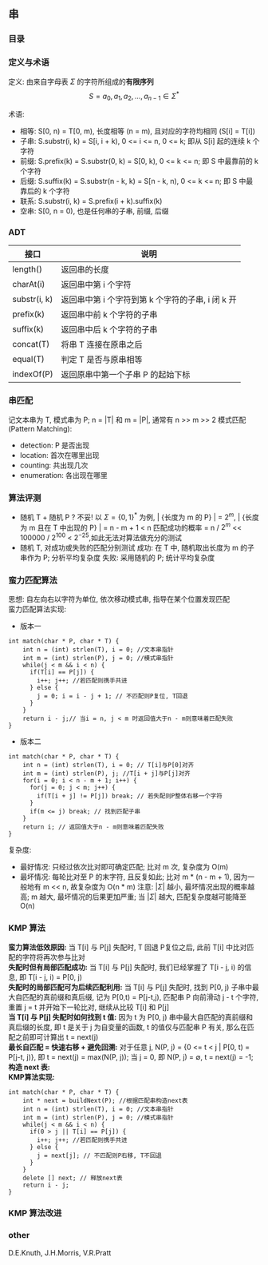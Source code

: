 ## 串
### 目录

### 定义与术语
定义: 由来自字母表 $\Sigma$ 的字符所组成的**有限序列**
$$ S = a_0, a_1, a_2, ... , a_{n-1} \in \Sigma^\ast $$

术语:
- 相等: S[0, n) = T[0, m), 长度相等 (n = m), 且对应的字符均相同 (S[i] = T[i])
- 子串: S.substr(i, k) = S[i, i + k), 0 <= i <= n, 0 <= k; 即从 S[i] 起的连续 k 个字符
- 前缀: S.prefix(k) = S.substr(0, k) = S[0, k), 0 <= k <= n; 即 S 中最靠前的 k 个字符
- 后缀: S.suffix(k) = S.substr(n - k, k) = S[n - k, n), 0 <= k <= n; 即 S 中最靠后的 k 个字符
- 联系: S.substr(i, k) = S.prefix(i + k).suffix(k)
- 空串: S[0, n = 0), 也是任何串的子串, 前缀, 后缀

### ADT
|接口|说明|
|-|-|
|length()|返回串的长度|
|charAt(i)|返回串中第 i 个字符|
|substr(i, k)|返回串中第 i 个字符到第 k 个字符的子串, i 闭 k 开|
|prefix(k)|返回串中前 k 个字符的子串|
|suffix(k)|返回串中后 k 个字符的子串|
|concat(T)|将串 T 连接在原串之后|
|equal(T)|判定 T 是否与原串相等|
|indexOf(P)|返回原串中第一个子串 P 的起始下标|

### 串匹配
记文本串为 T, 模式串为 P; n = |T| 和 m = |P|, 通常有 n >> m >> 2
模式匹配(Pattern Matching):
- detection: P 是否出现
- location: 首次在哪里出现
- counting: 共出现几次
- enumeration: 各出现在哪里

### 算法评测
- 随机 T + 随机 P ? 不妥!
以 $\Sigma = \lbrace 0, 1 \rbrace^\ast$ 为例, | {长度为 m 的 P} | = $2^m$, | {长度为 m 且在 T 中出现的 P} | = n - m + 1 < n
匹配成功的概率 = n / $2^m$ << 100000 / $2^100$ < $2^{-25}$,如此无法对算法做充分的测试
- 随机 T, 对成功或失败的匹配分别测试
成功: 在 T 中, 随机取出长度为 m 的子串作为 P; 分析平均复杂度
失败: 采用随机的 P; 统计平均复杂度

### 蛮力匹配算法
思想: 自左向右以字符为单位, 依次移动模式串, 指导在某个位置发现匹配  
蛮力匹配算法实现:  
- 版本一
```
int match(char * P, char * T) {
    int n = (int) strlen(T), i = 0; //文本串指针
    int m = (int) strlen(P), j = 0; //模式串指针
    while(j < m && i < n) {
      if(T[i] == P[j]) {
        i++; j++; //若匹配则携手共进
      } else {
        j = 0; i = i - j + 1; // 不匹配则P复位, T回退
      }
    }
    return i - j;// 当i = n, j < m 时返回值大于n - m则意味着匹配失败
}
```
- 版本二
```
int match(char * P, char * T) {
    int n = (int) strlen(T), i = 0; // T[i]与P[0]对齐
    int m = (int) strlen(P), j; //T[i + j]与P[j]对齐
    for(i = 0; i < n - m + 1; i++) {
      for(j = 0; j < m; j++) {
        if(T[i + j] != P[j]) break; // 若失配则P整体右移一个字符
      }
      if(m <= j) break; // 找到匹配子串
    }
    return i; // 返回值大于n - m则意味着匹配失败
}
```
复杂度:
- 最好情况: 只经过依次比对即可确定匹配; 比对 m 次, 复杂度为 O(m)
- 最坏情况: 每轮比对至 P 的末字符, 且反复如此; 比对 m * (n - m + 1), 因为一般地有 m << n, 故复杂度为 O(n * m)
注意: $| \Sigma |$ 越小, 最坏情况出现的概率越高; m 越大, 最坏情况的后果更加严重; 当 $| \Sigma |$ 越大, 匹配复杂度越可能降至 O(n)

### KMP 算法
**蛮力算法低效原因:** 当 T[i] 与 P[j] 失配时, T 回退 P复位之后, 此前 T[i] 中比对匹配的字符将再次参与比对  
**失配时但有局部匹配成功:** 当 T[i] 与 P[j] 失配时, 我们已经掌握了 T[i - j, i) 的信息, 即 T[i - j, i) = P[0, j)  
**失配时的局部匹配可为后续匹配利用:** 当 T[i] 与 P[j] 失配时, 找到 P[0, j) 子串中最大自匹配的真前缀和真后缀, 记为 P[0,t) = P[j-t,j), 匹配串 P 向前滑动 j - t 个字符, 重置 j = t 并开始下一轮比对, 继续从比较 T[i] 和 P[j]  
**当 T[i] 与 P[j] 失配时如何找到 t 值:** 因为 t 为 P[0, j) 串中最大自匹配的真前缀和真后缀的长度, 即 t 是关于 j 为自变量的函数, t 的值仅与匹配串 P 有关, 那么在匹配之前即可计算出 t = next(j)  
**最长自匹配 = 快速右移 + 避免回溯:** 对于任意 j, N(P, j) = {0 <= t < j | P[0, t) = P[j-t, j)}, 即 t = next(j) = max(N(P, j)); 当 j = 0, 即 N(P, j) = $\emptyset$, t = next(j) = -1;  
**构造 next 表:**  
**KMP算法实现:**  
```
int match(char * P, char * T) {
    int * next = buildNext(P); //根据匹配串构造next表
    int n = (int) strlen(T), i = 0; //文本串指针
    int m = (int) strlen(P), j = 0; //模式串指针
    while(j < m && i < n) {
      if(0 > j || T[i] == P[j]) {
        i++; j++; //若匹配则携手共进
      } else {
        j = next[j]; // 不匹配则P右移, T不回退
      }
    }
    delete [] next; // 释放next表
    return i - j;
}
```
### KMP 算法改进


### other
D.E.Knuth, J.H.Morris, V.R.Pratt
